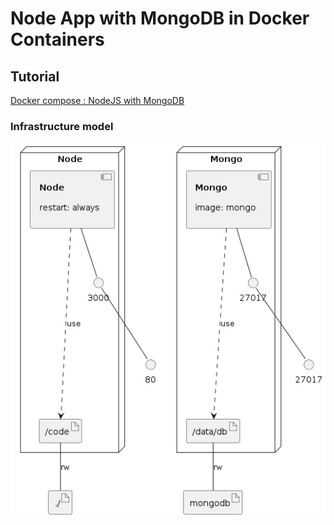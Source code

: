 # Node App with MongoDB in Docker Containers

Tutorial
---------

[Docker compose : NodeJS with MongoDB](https://www.bogotobogo.com/DevOps/Docker/Docker-Compose-Node-MongoDB.php) 



### Infrastructure model

![Infrastructure model](.infragenie/infrastructure_model.png)